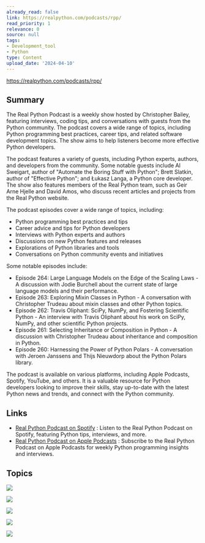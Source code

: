 ```yaml
---
already_read: false
link: https://realpython.com/podcasts/rpp/
read_priority: 1
relevance: 0
source: null
tags:
- Development_tool
- Python
type: Content
upload_date: '2024-04-10'
---
```


https://realpython.com/podcasts/rpp/
## Summary

The Real Python Podcast is a weekly show hosted by Christopher Bailey, featuring interviews, coding tips, and conversations with guests from the Python community. The podcast covers a wide range of topics, including Python programming best practices, career tips, and related software development topics. The show aims to help listeners become more effective Python developers.

The podcast features a variety of guests, including Python experts, authors, and developers from the community. Some notable guests include Al Sweigart, author of "Automate the Boring Stuff with Python"; Brett Slatkin, author of "Effective Python"; and Łukasz Langa, a Python core developer. The show also features members of the Real Python team, such as Geir Arne Hjelle and David Amos, who discuss recent articles and projects from the Real Python website.

The podcast episodes cover a wide range of topics, including:

* Python programming best practices and tips
* Career advice and tips for Python developers
* Interviews with Python experts and authors
* Discussions on new Python features and releases
* Explorations of Python libraries and tools
* Conversations on Python community events and initiatives

Some notable episodes include:

* Episode 264: Large Language Models on the Edge of the Scaling Laws - A discussion with Jodie Burchell about the current state of large language models and their performance.
* Episode 263: Exploring Mixin Classes in Python - A conversation with Christopher Trudeau about mixin classes and other Python topics.
* Episode 262: Travis Oliphant: SciPy, NumPy, and Fostering Scientific Python - An interview with Travis Oliphant about his work on SciPy, NumPy, and other scientific Python projects.
* Episode 261: Selecting Inheritance or Composition in Python - A discussion with Christopher Trudeau about inheritance and composition in Python.
* Episode 260: Harnessing the Power of Python Polars - A conversation with Jeroen Janssens and Thijs Nieuwdorp about the Python Polars library.

The podcast is available on various platforms, including Apple Podcasts, Spotify, YouTube, and others. It is a valuable resource for Python developers looking to improve their skills, stay up-to-date with the latest Python news and trends, and connect with the Python community.
## Links

- [Real Python Podcast on Spotify](https://open.spotify.com/show/41Av6Rq81LfOT3Volz7W9D) : Listen to the Real Python Podcast on Spotify, featuring Python tips, interviews, and more.
- [Real Python Podcast on Apple Podcasts](https://podcasts.apple.com/us/podcast/feed/id1501905538) : Subscribe to the Real Python Podcast on Apple Podcasts for weekly Python programming insights and interviews.

## Topics

![](topics/Concept/Python%20Podcast)

![](topics/Concept/Python%20Programming)

![](topics/Concept/Python%20Learning%20Resources)

![](topics/Concept/Python%20Community)

![](topics/Concept/Python%20Membership)